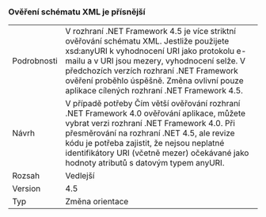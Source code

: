 ### <a name="xml-schema-validation-is-stricter"></a>Ověření schématu XML je přísnější

|   |   |
|---|---|
|Podrobnosti|V rozhraní .NET Framework 4.5 je více striktní ověřování schématu XML. Jestliže použijete xsd:anyURI k vyhodnocení URI jako protokolu e-mailu a v URI jsou mezery, vyhodnocení selže. V předchozích verzích rozhraní .NET Framework ověření proběhlo úspěšně. Změna ovlivní pouze aplikace cílených rozhraní .NET Framework 4.5.|
|Návrh|V případě potřeby Čím větší ověřování rozhraní .NET Framework 4.0 ověřování aplikace, můžete vybrat verzi rozhraní .NET Framework 4.0. Při přesměrování na rozhraní .NET 4.5, ale revize kódu je potřeba zajistit, že nejsou neplatné identifikátory URI (včetně mezer) očekávané jako hodnoty atributů s datovým typem anyURI.|
|Rozsah|Vedlejší|
|Version|4.5|
|Typ|Změna orientace|

